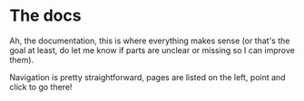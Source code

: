 # The docs

Ah, the documentation, this is where everything makes sense (or that's the goal at least, do let me know if parts are unclear or missing so I can improve them).

Navigation is pretty straightforward, pages are listed on the left, point and click to go there!
